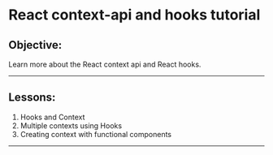 # React context-api and hooks tutorial

## Objective:

Learn more about the React context api and React hooks.

***

## Lessons:

<ol>
<li>Hooks and Context</li>
<li>Multiple contexts using Hooks</li>
<li>Creating  context with functional components</li>
</ol>

***